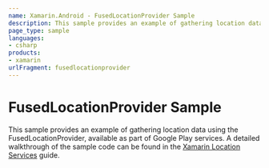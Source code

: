 ```yaml
---
name: Xamarin.Android - FusedLocationProvider Sample
description: This sample provides an example of gathering location data using the FusedLocationProvider, available as part of Google Play services. A detailed...
page_type: sample
languages:
- csharp
products:
- xamarin
urlFragment: fusedlocationprovider
---
```

# FusedLocationProvider Sample

This sample provides an example of gathering location data using the 
FusedLocationProvider, available as part of Google Play services. A detailed 
walkthrough of the sample code can be found in the 
[Xamarin Location Services](https://developer.xamarin.com/guides/android/platform_features/maps_and_location/location/) 
guide.